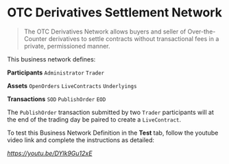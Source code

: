 # OTC Derivatives Settlement Network

> The OTC Derivatives Network allows buyers and seller of Over-the-Counter derivatives to settle contracts without transactional fees in a private, permissioned manner.

This business network defines:

**Participants**
`Administrator` `Trader`

**Assets**
`OpenOrders` `LiveContracts` `Underlyings`

**Transactions**
`SOD` `PublishOrder` `EOD`

The `PublishOrder` transaction submitted by two `Trader` participants will at the end of the trading day be paired to create a `LiveContract`.

To test this Business Network Definition in the **Test** tab, follow the youtube video link and complete the instructions as detailed:

*https://youtu.be/DYlk9Gu12xE*